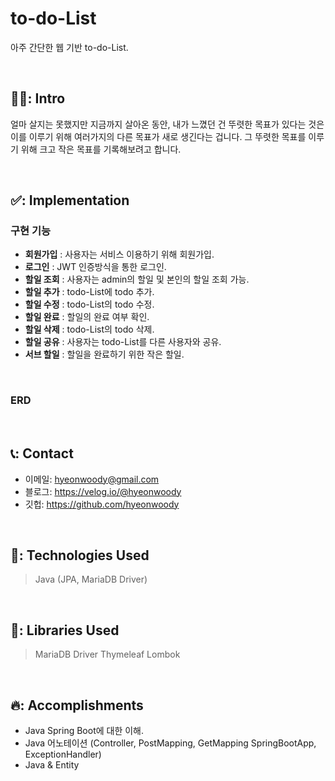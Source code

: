 # to-do-List
아주 간단한 웹 기반 to-do-List.

<br>

## 🧑‍💻: Intro


얼마 살지는 못했지만 지금까지 살아온 동안,
내가 느꼈던 건 뚜렷한 목표가 있다는 것은 이를 이루기 위해
여러가지의 다른 목표가 새로 생긴다는 겁니다. 
그 뚜렷한 목표를 이루기 위해 크고 작은 목표를 기록해보려고 합니다.

<br>

 ## ✅: Implementation
 
 ### 구현 기능
 - **회원가입** : 사용자는 서비스 이용하기 위해 회원가입.
- **로그인** : JWT 인증방식을 통한 로그인.
- **할일 조회** : 사용자는 admin의 할일 및 본인의 할일 조회 가능.
- **할일 추가** : todo-List에 todo 추가.
- **할일 수정** : todo-List의 todo 수정.
- **할일 완료** : 할일의 완료 여부 확인.
- **할일 삭제** : todo-List의 todo 삭제.
- **할일 공유** : 사용자는 todo-List를 다른 사용자와 공유.
- **서브 할일** : 할일을 완료하기 위한 작은 할일.

<br>

### ERD

<br>

## 📞: Contact
- 이메일: hyeonwoody@gmail.com
- 블로그: https://velog.io/@hyeonwoody
- 깃헙: https://github.com/hyeonwoody

<br>

## 🧱: Technologies Used
>Java (JPA, MariaDB Driver)

<br>

## 📖: Libraries Used
>MariaDB Driver
>Thymeleaf
>Lombok
 
<br>

 ## 🔥: Accomplishments
- Java Spring Boot에 대한 이해.
- Java 어노테이션 (Controller, PostMapping, GetMapping SpringBootApp,  ExceptionHandler)
- Java & Entity 

<br>
